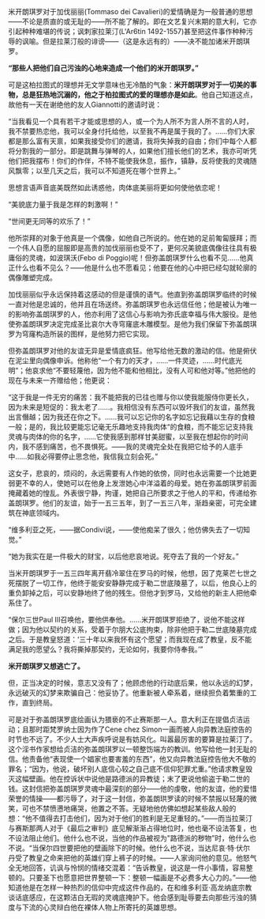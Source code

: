 米开朗琪罗对于加伐丽丽(Tommaso dei Cavalieri)的爱情确是为一般普通的思想——不论是质直的或无耻的——所不能了解的。即在文艺复兴末期的意大利，它亦引起种种难堪的传说；讽刺家拉莱汀(L'Ar6tin 1492-1557)甚至把这件事作种种污辱的讽喻。但是拉莱汀般的诽谤——（这是永远有的）——决不能加诸米开朗琪罗。

**“那些人把他们自己污浊的心地来造成一个他们的米开朗琪罗。”**

可是这柏拉图式的理想并无文学意味也无冷酷的气象：**米开朗琪罗对于一切美的事物，总是狂热地沉溺的，他之于柏拉图式的爱的理想亦是如此**。他自己知道这点，故他有一天在谢绝他的友人Giannotti的邀请时说：

“当我看见一个具有若干才能或思想的人，或一个为人所不为言人所不言的人时，我不禁要热恋他，我可以全身付托给他，以至我不再是属于我的了。……你们大家都是那么富有天禀，如果我接受你们的邀请，我将失掉我的自由；你们中每个人都将分割我的一部分。即是跳舞与弹琴的人，如果他们擅长他们的艺术，我亦可听凭他们把我摆布！你们的作伴，不特不能使我休息，振作，镇静，反将使我的灵魂随风飘零；以至几天之后，我可以不知道死在哪个世界上。”

思想言语声音底美既然如此诱惑他，肉体底美丽将更如何使他依恋呢！

“美貌底力量于我是怎样的刺激啊！”

“世间更无同等的欢乐了！”

他所崇拜的对象于他真是一个偶像，如他自己所说的。他在她的足前匍匐膜拜；而一个伟人自愿的屈服即是高贵的加伐丽丽也受不了，更何况美貌底偶像往往具有极庸俗的灵魂，如波琪沃(Febo di Poggio)呢！但弥盖朗琪罗什么也看不见……他真正什么也看不见么？——他是什么也不愿看见；他要在他的心中把已经勾就轮廓的偶像雕塑完成。

加伐丽丽似乎永远保持着这感动的但是谨慎的语气。他直到弥盖朗琪罗临终的时候一直对他是忠诚的，他并且在场送终。弥盖朗琪罗也永远信任他；他是被认为唯一的影响弥盖朗琪罗的人，他亦利用了这信心与影响为弥氏底幸福与伟大服役。是他使弥盖朗琪罗决定完成圣比哀尔大寺穹窿底木雕模型。是他为我们保留下弥盖朗琪罗为穹窿构造所装的图样，是他努力把它实现。

但弥盖朗琪罗对他的友谊无异是爱情底疯狂。他写给他无数的激动的信。他是俯伏在泥尘里向偶像申诉。他称他“一个有力的天才，……一件灵迹，……时代底光明”；他哀求他“不要轻蔑他，因为他不能和他相比，没有人可和他对等。”他把他的现在与未来一齐赠给他；他更说：

“这于我是一件无穷的痛苦：我不能把我的已往也赠与你以使我能服侍你更长久，因为未来是短促的：我太老了……。我相信没有东西可以毁坏我们的友谊，虽然我出言僭越；因为我还在你之下。……我可以忘记你的名字如忘记我藉以生存的食粮一般；是的，我比较更能忘记毫无乐趣地支持我肉体“的食粮，而不能忘记支持我灵魂与肉体的你的名字，……它使我感到那样甘美甜蜜，以至我在想起你的时间内，我不感到痛苦，也不畏惧死。——我的灵魂完全处在我把它给予的人底手中……如我必得要停止思念他，我信我立刻会死。”

这女子，悲哀的，烦闷的，永远需要有人作她的依傍，同时也永远需要一个比她更弱更不幸的人，使她可以在他身上发泄她心中洋溢着的母爱。她在弥盖朗琪罗前面掩藏着她的惶乱。外表很宁静，拘谨，她把自己所要求之于他人的平和，传递给弥盖朗琪罗。他们的友谊，始于一五三五年，到了一五三八年，渐趋亲密，可完全建筑在神底领域内。

“维多利亚之死，——据Condivi说，——使他痴呆了很久；他仿佛失去了一切知觉。”

“她为我实在是一件极大的财宝，以后他悲哀地说。死夺去了我的一个好友。”

当米开朗琪罗于一五三四年离开翡冷翠住在罗马的时候，他想，因了克莱芒七世之死摆脱了一切工作，他终于能安安静静完成于勒二世底陵墓了，以后，他良心上的重负卸掉之后，可以安静地终了他的残生。但他才到罗马，又给他的新主人把他牵系住了。

“保尔三世Paul III召唤他，要他供奉他。……米开朗琪罗拒绝了，说他不能这样做；因为他以契约的关系，受着于尔朋大公底拘束，除非他把于勒二世底陵墓完成之后。于是教皇怒道：‘三十年以来我怀有这个愿望；而我现在成了教皇，反不能满足我的愿望么？我将撕掉那契约，无论如何，我要你侍奉我。’”

**米开朗琪罗又想逃亡了。**

但，正当决定的时候，意志又没有了；他顾虑他的行动底后果，他以永远的幻梦，永远破灭的幻梦来欺骗自己：他妥协了。他重新被人牵系着，继续担负着繁重的工作，直到终局。

可是对于弥盖朗琪罗底绘画认为猥亵的不止赛斯那一人。意大利正在提倡贞洁运动；且那时距梵罗纳士因为作了Cene chez Simon一画而被人向异教法庭控告的时节也不远了。不少人士大声疾呼说是有妨风化。叫嚣最厉害的要算是拉莱汀了。这个淫书作家想给贞洁的弥盖朗琪罗以一顿整饬端方的教训。他写给他一封无耻的信。他责备他“表现使一个娼家也要害羞的东西”，他又向异教法庭控告他大不敬的罪名；“因为，他说，破坏别人底信心较之自己底不信仰犯罪尤重。”他请求教皇毁灭这幅壁画。他在控诉状中说他是路德派的异教徒；末了更说他偷盗于勒二世的钱。这封信把弥盖朗琪罗灵魂中最深刻的部分——他的虔敬，他的友谊，他的爱惜荣誉的情操——都污辱了，对于这一封信，弥盖朗珙罗读的时候不禁报以轻蔑的微笑，可也不禁愤懑地痛哭，他置之不答。无疑地他仿佛如想起某些敌人般的想：“他不值得去打击他们，因为对于他们的胜利是无足重轻的。”——而当拉莱汀与赛斯那两人对于《最后之审判》底见解渐渐占得地位时，他也毫不设法答复，也不设法阻止他们。他什么也不说，当他的作品被视为"路德派的秽物”时，他什么也不说。“当保尔四世要把他的壁画除下的时候。他什么也不说，当达尼哀·特·伏尔丹受了教皇之命来把他的英雄们穿上裤子的时候。——人家询问他的意见。他怒气全无地回答，讥讽与怜悯的情绪交混着：“告诉教皇，说这是一件小事情，容易整顿的。只要圣下也愿意把世界整顿一下：整顿一幅画是不必费多大心力的。”——他知道他是在怎样一种热烈的信仰中完成这件作品的，在和维多利亚·高龙纳底宗教谈话底感应，在这颗洁白无瑕的灵魂底掩护下。他会感到耻辱要去向那些污浊的猜度与下流的心灵辩白他在裸体人物上所寄托的英雄思想。